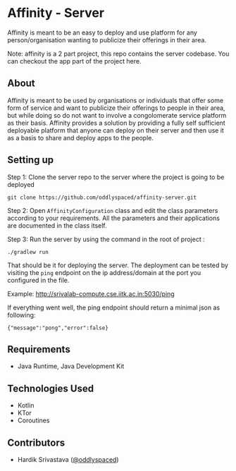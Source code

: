 # Affinity - Server

Affinity is meant to be an easy to deploy and use platform for any person/organisation wanting to publicize their offerings in their area.

Note: affinity is a 2 part project, this repo contains the server codebase. You can checkout the app part of the project here.

## About
Affinity is meant to be used by organisations or individuals that offer some form of service and want to publicize their offerings to people in their area, but while doing so do not want to involve a congolomerate service platform as their basis. Affinity provides a solution by providing a fully self sufficient deployable platform that anyone can deploy on their server and then use it as a basis to share and deploy apps to the people.

## Setting up
Step 1: Clone the server repo to the server where the project is going to be deployed

    git clone https://github.com/oddlyspaced/affinity-server.git

Step 2: Open `AffinityConfiguration` class and edit the class parameters according to your requirements. All the parameters and their applications are documented in the class itself.

Step 3: Run the server by using the command in the root of project :

    ./gradlew run

That should be it for deploying the server. The deployment can be tested by visiting the `ping` endpoint on the ip address/domain at the port you configured in the file.

Example:
http://srivalab-compute.cse.iitk.ac.in:5030/ping

If everything went well, the ping endpoint should return a minimal json as following:

    {"message":"pong","error":false}

## Requirements
- Java Runtime, Java Development Kit

## Technologies Used
- Kotlin
- KTor
- Coroutines

## Contributors
- Hardik Srivastava ([@oddlyspaced](https://github.com/oddlyspaced))
